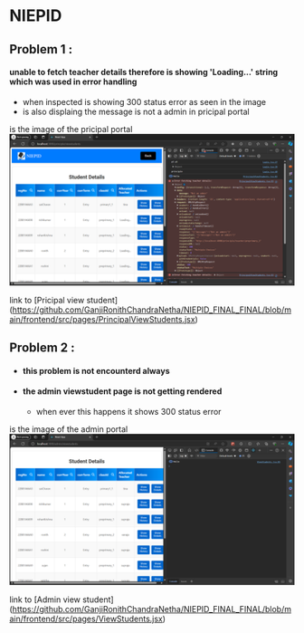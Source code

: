 ﻿# NIEPID

## Problem 1 :
  #### unable to fetch teacher details therefore is showing 'Loading...' string which was used in error handling
   
   - when inspected is showing 300 status error as seen in the image
   - is also displaing the message is not a admin in pricipal portal
  
  is the image of the pricipal portal
  ![page_PricipalViewStudent](https://github.com/GanjiRonithChandraNetha/NIEPID_FINAL_FINAL/blob/main/imgFolder/Screenshot%202024-08-11%20160117.png)

  link to [Pricipal view student] (https://github.com/GanjiRonithChandraNetha/NIEPID_FINAL_FINAL/blob/main/frontend/src/pages/PrincipalViewStudents.jsx) 

## Problem 2 :
  - #### this problem is not encounterd always 
  - #### the admin viewstudent page is not getting rendered
      
      + when ever this happens it shows 300 status error

  is the image of the admin portal
  ![page_ViewStudent](https://github.com/GanjiRonithChandraNetha/NIEPID_FINAL_FINAL/blob/main/imgFolder/Screenshot%202024-08-11%20160213.png)

  link to [Admin view student] (https://github.com/GanjiRonithChandraNetha/NIEPID_FINAL_FINAL/blob/main/frontend/src/pages/ViewStudents.jsx)
